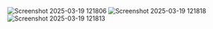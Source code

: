 ![Screenshot 2025-03-19 121806](https://github.com/user-attachments/assets/3807dc0c-992f-4c85-ac42-c3e85bce66ef)
![Screenshot 2025-03-19 121818](https://github.com/user-attachments/assets/23f0bb74-1e69-4c78-a461-7bf51c6d069e)
![Screenshot 2025-03-19 121813](https://github.com/user-attachments/assets/f821953d-9564-4584-87ea-614f866fb5e5)
